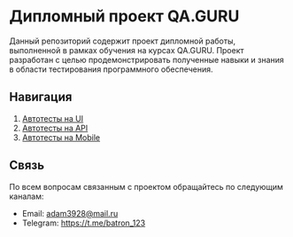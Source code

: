 # Дипломный проект QA.GURU

Данный репозиторий содержит проект дипломной работы, выполненной в рамках обучения на курсах QA.GURU. Проект разработан с целью продемонстрировать полученные навыки и знания в области тестирования программного обеспечения.

## Навигация

1. [Автотесты на UI](./docs/ui_module.md)
2. [Автотесты на API](./docs/test_scenarios.md)
3. [Автотесты на Mobile](./docs/environment_setup.md)


## Связь

По всем вопросам связанным с проектом обращайтесь по следующим каналам:

- Email: adam3928@mail.ru
- Telegram: https://t.me/batron_123